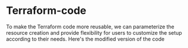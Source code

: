# Terraform-code
To make the Terraform code more reusable, we can parameterize the resource creation and provide flexibility for users to customize the setup according to their needs. Here's the modified version of the code
